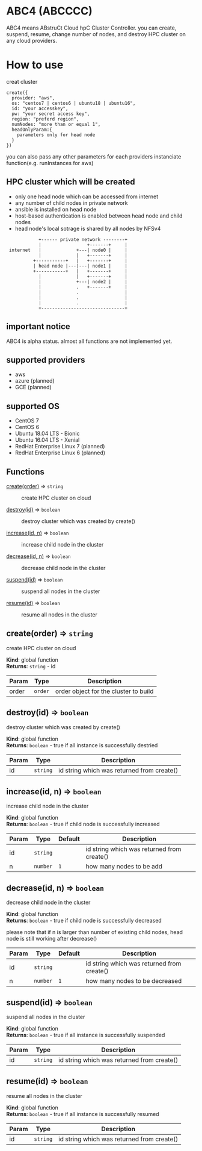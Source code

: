 # ABC4 (ABCCCC)
ABC4 means ABstruCt Cloud hpC Cluster Controller.
you can create, suspend, resume, change number of nodes, and destroy HPC cluster on any cloud providers.

# How to use
creat cluster
```
create({
  provider: "aws",
  os: "centos7 | centos6 | ubuntu18 | ubuntu16",
  id: "your accesskey",
  pw: "your secret access key",
  region: "preferd region",
  numNodes: "more than or equal 1",
  headOnlyParam:{
    parameters only for head node
  }
})
```
you can also pass any other parameters for each providers instanciate function(e.g. runInstances for aws) 

## HPC cluster which will be created
- only one head node which can be accessed from internet
- any number of child nodes in private network
- ansible is installed on head node 
- host-based authentication is enabled between head node and child nodes
- head node's local sotrage is shared by all nodes by NFSv4

```
            +------ private network --------+
            |                 +-------+     |
 internet   |             +---| node0 |     |
            |             |   +-------+     |
          +-----------+   |   +-------+     |
          | head node |---|---| node1 |     |
          +-----------+   |   +-------+     |
            |             |   +-------+     |
            |             +---| node2 |     |
            |             .   +-------+     |
            |             .                 |
            |             .                 |
            |             .                 |
            +-------------------------------+
```

## important notice
ABC4 is alpha status. almost all functions are not implemented yet.

## supported providers
- aws
- azure (planned)
- GCE (planned)

## supported OS
- CentOS 7
- CentOS 6
- Ubuntu 18.04 LTS - Bionic
- Ubuntu 16.04 LTS - Xenial
- RedHat Enterprise Linux 7 (planned)
- RedHat Enterprise Linux 6 (planned)


## Functions

<dl>
<dt><a href="#create">create(order)</a> ⇒ <code>string</code></dt>
<dd><p>create HPC cluster on cloud</p>
</dd>
<dt><a href="#destroy">destroy(id)</a> ⇒ <code>boolean</code></dt>
<dd><p>destroy cluster which was created by create()</p>
</dd>
<dt><a href="#increase">increase(id, n)</a> ⇒ <code>boolean</code></dt>
<dd><p>increase child node in the cluster</p>
</dd>
<dt><a href="#decrease">decrease(id, n)</a> ⇒ <code>boolean</code></dt>
<dd><p>decrease child node in the cluster</p>
</dd>
<dt><a href="#suspend">suspend(id)</a> ⇒ <code>boolean</code></dt>
<dd><p>suspend all nodes in the cluster</p>
</dd>
<dt><a href="#resume">resume(id)</a> ⇒ <code>boolean</code></dt>
<dd><p>resume all nodes in the cluster</p>
</dd>
</dl>

<a name="create"></a>

## create(order) ⇒ <code>string</code>
create HPC cluster on cloud

**Kind**: global function  
**Returns**: <code>string</code> - id  

| Param | Type | Description |
| --- | --- | --- |
| order | <code>order</code> | order object for the cluster to build |

<a name="destroy"></a>

## destroy(id) ⇒ <code>boolean</code>
destroy cluster which was created by create()

**Kind**: global function  
**Returns**: <code>boolean</code> - true if all instance is successfully destried  

| Param | Type | Description |
| --- | --- | --- |
| id | <code>string</code> | id string which was returned from create() |

<a name="increase"></a>

## increase(id, n) ⇒ <code>boolean</code>
increase child node in the cluster

**Kind**: global function  
**Returns**: <code>boolean</code> - true if child node is successfully increased  

| Param | Type | Default | Description |
| --- | --- | --- | --- |
| id | <code>string</code> |  | id string which was returned from create() |
| n | <code>number</code> | <code>1</code> | how many nodes to be add |

<a name="decrease"></a>

## decrease(id, n) ⇒ <code>boolean</code>
decrease child node in the cluster

**Kind**: global function  
**Returns**: <code>boolean</code> - true if child node is successfully decreased

please note that if n is larger than number of existing child nodes,
head node is still working after decrease()  

| Param | Type | Default | Description |
| --- | --- | --- | --- |
| id | <code>string</code> |  | id string which was returned from create() |
| n | <code>number</code> | <code>1</code> | how many nodes to be decreased |

<a name="suspend"></a>

## suspend(id) ⇒ <code>boolean</code>
suspend all nodes in the cluster

**Kind**: global function  
**Returns**: <code>boolean</code> - true if all instance is successfully suspended  

| Param | Type | Description |
| --- | --- | --- |
| id | <code>string</code> | id string which was returned from create() |

<a name="resume"></a>

## resume(id) ⇒ <code>boolean</code>
resume all nodes in the cluster

**Kind**: global function  
**Returns**: <code>boolean</code> - true if all instance is successfully resumed  

| Param | Type | Description |
| --- | --- | --- |
| id | <code>string</code> | id string which was returned from create() |

